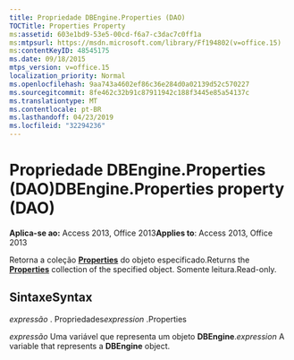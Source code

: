 ```yaml
---
title: Propriedade DBEngine.Properties (DAO)
TOCTitle: Properties Property
ms:assetid: 603e1bd9-53e5-00cd-f6a7-c3dac7c0ff1a
ms:mtpsurl: https://msdn.microsoft.com/library/Ff194802(v=office.15)
ms:contentKeyID: 48545175
ms.date: 09/18/2015
mtps_version: v=office.15
localization_priority: Normal
ms.openlocfilehash: 9aa743a4602ef86c36e284d0a02139d52c570227
ms.sourcegitcommit: 8fe462c32b91c87911942c188f3445e85a54137c
ms.translationtype: MT
ms.contentlocale: pt-BR
ms.lasthandoff: 04/23/2019
ms.locfileid: "32294236"
---
```

# <a name="dbengineproperties-property-dao"></a><span data-ttu-id="1ab5d-102">Propriedade DBEngine.Properties (DAO)</span><span class="sxs-lookup"><span data-stu-id="1ab5d-102">DBEngine.Properties property (DAO)</span></span>


<span data-ttu-id="1ab5d-103">**Aplica-se ao:** Access 2013, Office 2013</span><span class="sxs-lookup"><span data-stu-id="1ab5d-103">**Applies to**: Access 2013, Office 2013</span></span>

<span data-ttu-id="1ab5d-104">Retorna a coleção **[Properties](properties-collection-dao.md)** do objeto especificado.</span><span class="sxs-lookup"><span data-stu-id="1ab5d-104">Returns the **[Properties](properties-collection-dao.md)** collection of the specified object.</span></span> <span data-ttu-id="1ab5d-105">Somente leitura.</span><span class="sxs-lookup"><span data-stu-id="1ab5d-105">Read-only.</span></span>

## <a name="syntax"></a><span data-ttu-id="1ab5d-106">Sintaxe</span><span class="sxs-lookup"><span data-stu-id="1ab5d-106">Syntax</span></span>

<span data-ttu-id="1ab5d-107">*expressão* . Propriedades</span><span class="sxs-lookup"><span data-stu-id="1ab5d-107">*expression* .Properties</span></span>

<span data-ttu-id="1ab5d-108">*expressão* Uma variável que representa um objeto **DBEngine**.</span><span class="sxs-lookup"><span data-stu-id="1ab5d-108">*expression* A variable that represents a **DBEngine** object.</span></span>

